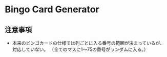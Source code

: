 # Bingo Card Generator


## 注意事項

- 本来のビンゴカードの仕様では列ごとに入る番号の範囲が決まっているが、対応していない。
（全てのマスに1～75の番号がランダムに入る。）
